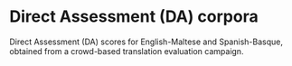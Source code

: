 # Direct Assessment (DA) corpora

Direct Assessment (DA) scores for English-Maltese and Spanish-Basque, obtained from a crowd-based translation evaluation campaign.
